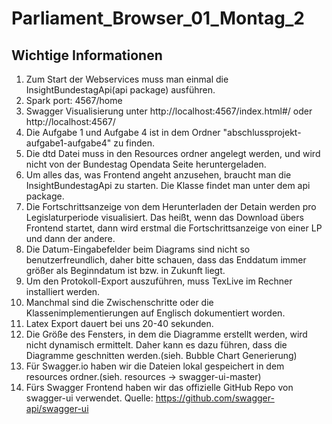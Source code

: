# Parliament_Browser_01_Montag_2



## Wichtige Informationen

1. Zum Start der Webservices muss man einmal die InsightBundestagApi(api package) ausführen.
2. Spark port: 4567/home
3. Swagger Visualisierung unter http://localhost:4567/index.html#/ oder http://localhost:4567/
4. Die Aufgabe 1 und Aufgabe 4 ist in dem Ordner "abschlussprojekt-aufgabe1-aufgabe4" zu finden.
5. Die dtd Datei muss in den Resources ordner angelegt werden, und wird nicht von der Bundestag Opendata Seite
    heruntergeladen.
6. Um alles das, was Frontend angeht anzusehen, braucht man die InsightBundestagApi zu starten.
   Die Klasse findet man unter dem api package.
7. Die Fortschrittsanzeige von dem Herunterladen der Detain werden pro Legislaturperiode visualisiert.
   Das heißt, wenn das Download übers Frontend startet, dann wird erstmal die Fortschrittsanzeige von einer LP 
   und dann der andere.
8. Die Datum-Eingabefelder beim Diagrams sind nicht so benutzerfreundlich, daher bitte schauen, dass das Enddatum immer
    größer als Beginndatum ist bzw. in Zukunft liegt.
9.  Um den Protokoll-Export auszuführen, muss TexLive im Rechner installiert werden.
10. Manchmal sind die Zwischenschritte oder die Klassenimplementierungen auf Englisch dokumentiert worden.
11. Latex Export dauert bei uns 20-40 sekunden.
12. Die Größe des Fensters, in dem die Diagramme erstellt werden, wird nicht dynamisch ermittelt.
    Daher kann es dazu führen, dass die Diagramme geschnitten werden.(sieh. Bubble Chart Generierung)
13. Für Swagger.io haben wir die Dateien lokal gespeichert in dem resources ordner.(sieh. resources → swagger-ui-master)
14. Fürs Swagger Frontend haben wir das offizielle GitHub Repo von swagger-ui verwendet. 
    Quelle: https://github.com/swagger-api/swagger-ui
    